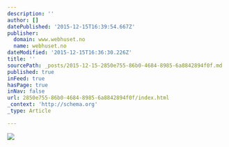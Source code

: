 ```yaml
---
description: ''
author: []
datePublished: '2015-12-15T16:39:54.667Z'
publisher:
  domain: www.webhuset.no
  name: webhuset.no
dateModified: '2015-12-15T16:36:30.226Z'
title: ''
sourcePath: _posts/2015-12-15-2850e755-86b0-4684-8985-6a8842894f0f.md
published: true
inFeed: true
hasPage: true
inNav: false
url: 2850e755-86b0-4684-8985-6a8842894f0f/index.html
_context: 'http://schema.org'
_type: Article

---
```

![](https://www.webhuset.no/v0.2769/Content/Images/Banners/oxbanner.png)